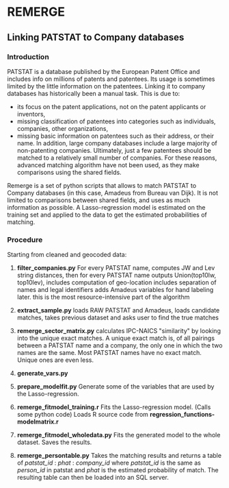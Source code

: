 # REMERGE #
## Linking PATSTAT to Company databases ##

### Introduction ###
PATSTAT is a database published by the European Patent Office and includes info on millions of patents and patentees.
Its usage is sometimes limited by the little information on the patentees.
Linking it to company databases has historically been a manual task. This is due to:
- its focus on the patent applications, not on the patent applicants or inventors,
- missing classification of patentees into categories such as individuals, companies, other organizations,
- missing basic information on patentees such as their address, or their name.
In addition, large company databases include a large majority of non-patenting companies.
Ultimately, just a few patentees should be matched to a relatively small number of companies.
For these reasons, advanced matching algorithm have not been used, as they make comparisons using the shared fields.

Remerge is a set of python scripts that allows to match PATSTAT to Company databases (in this case, Amadeus from Bureau van Dijk).
It is not limited to comparisons between shared fields, and uses as much information as possible. 
A Lasso-regression model is estimated on the training set and applied to the data to get the estimated probabilities of matching.

### Procedure ###
Starting from cleaned and geocoded data:

1.  __filter_companies.py__
For every PATSTAT name, computes JW and Lev string distances, 
then for every PATSTAT name outputs Union(top10lw, top10lev),
includes computation of geo-location
includes separation of names and legal identifiers
adds Amadeus variables for hand labeling later.
this is the most resource-intensive part of the algorithm

2.  __extract_sample.py__
loads RAW PATSTAT and Amadeus, loads candidate matches,
takes previous dataset and asks user to find the true matches

3.  __remerge_sector_matrix.py__
calculates IPC-NAICS "similarity" by looking into the unique exact matches.
A unique exact match is, of all pairings between a PATSTAT name and a company,
the only one in which the two names are the same. 
Most PATSTAT names have no exact match. Unique ones are even less.

4.  __generate_vars.py__
5.  __prepare_modelfit.py__
Generate some of the variables that are used by the Lasso-regression.

6.  __remerge_fitmodel_training.r__
Fits the Lasso-regression model. (Calls some python code)
Loads R source code from __regression_functions-modelmatrix.r__

7.  __remerge_fitmodel_wholedata.py__
Fits the generated model to the whole dataset. Saves the results.

8.  __remerge_persontable.py__
Takes the matching results and returns a table of
_patstat_id_ : _phat_ : _company_id_ 
where _patstat_id_ is the same as _person_id_ in patstat and _phat_ is the estimated probability of match.
The resulting table can then be loaded into an SQL server.
